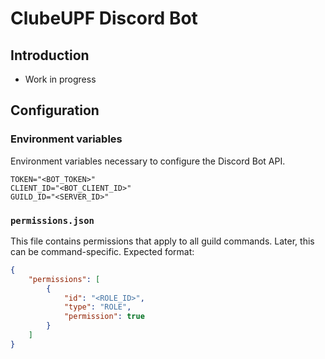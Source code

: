 # ClubeUPF Discord Bot

## Introduction
* Work in progress


## Configuration

### Environment variables
Environment variables necessary to configure the Discord Bot API.
```
TOKEN="<BOT_TOKEN>"
CLIENT_ID="<BOT_CLIENT_ID>"
GUILD_ID="<SERVER_ID>"
```

### `permissions.json`
This file contains permissions that apply to all guild commands. Later, this can be command-specific. Expected format: 
```json
{
    "permissions": [
        {
            "id": "<ROLE_ID>",
            "type": "ROLE",
            "permission": true
        }
    ]
}
```